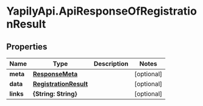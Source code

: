 # YapilyApi.ApiResponseOfRegistrationResult

## Properties

Name | Type | Description | Notes
------------ | ------------- | ------------- | -------------
**meta** | [**ResponseMeta**](ResponseMeta.md) |  | [optional] 
**data** | [**RegistrationResult**](RegistrationResult.md) |  | [optional] 
**links** | **{String: String}** |  | [optional] 


